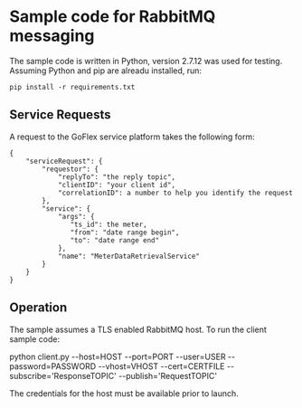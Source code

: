 # Sample code for RabbitMQ messaging

The sample code is written in Python, version 2.7.12 was used for testing.
Assuming Python and pip are alreadu installed, run:

``` 
pip install -r requirements.txt
``` 


## Service Requests

A request to the GoFlex service platform takes the following form:

``` 
{
    "serviceRequest": {
        "requestor": {
            "replyTo": "the reply topic",
            "clientID": "your client id", 
            "correlationID": a number to help you identify the request
        },
        "service": {
            "args": {
               "ts_id": the meter, 
               "from": "date range begin",
               "to": "date range end" 
            },
            "name": "MeterDataRetrievalService"
        }
    }
}

``` 

## Operation

The sample assumes a TLS enabled RabbitMQ host. To run the client sample code:

python client.py --host=HOST --port=PORT --user=USER --password=PASSWORD --vhost=VHOST --cert=CERTFILE --subscribe='ResponseTOPIC' --publish='RequestTOPIC'

The credentials for the host must be available prior to launch.

